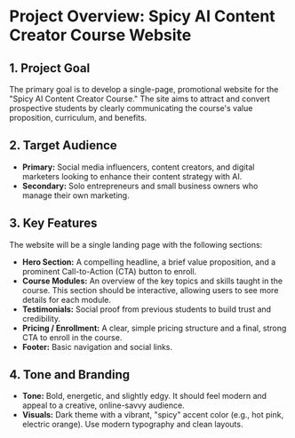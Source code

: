 # Project Overview: Spicy AI Content Creator Course Website

## 1. Project Goal

The primary goal is to develop a single-page, promotional website for the "Spicy AI Content Creator Course." The site aims to attract and convert prospective students by clearly communicating the course's value proposition, curriculum, and benefits.

## 2. Target Audience

- **Primary:** Social media influencers, content creators, and digital marketers looking to enhance their content strategy with AI.
- **Secondary:** Solo entrepreneurs and small business owners who manage their own marketing.

## 3. Key Features

The website will be a single landing page with the following sections:

- **Hero Section:** A compelling headline, a brief value proposition, and a prominent Call-to-Action (CTA) button to enroll.
- **Course Modules:** An overview of the key topics and skills taught in the course. This section should be interactive, allowing users to see more details for each module.
- **Testimonials:** Social proof from previous students to build trust and credibility.
- **Pricing / Enrollment:** A clear, simple pricing structure and a final, strong CTA to enroll in the course.
- **Footer:** Basic navigation and social links.

## 4. Tone and Branding

- **Tone:** Bold, energetic, and slightly edgy. It should feel modern and appeal to a creative, online-savvy audience.
- **Visuals:** Dark theme with a vibrant, "spicy" accent color (e.g., hot pink, electric orange). Use modern typography and clean layouts.
